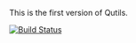 This is the first version of Qutils.

[![Build Status](https://travis-ci.org/Raychee/qutils.svg)](https://travis-ci.org/Raychee/qutils)
